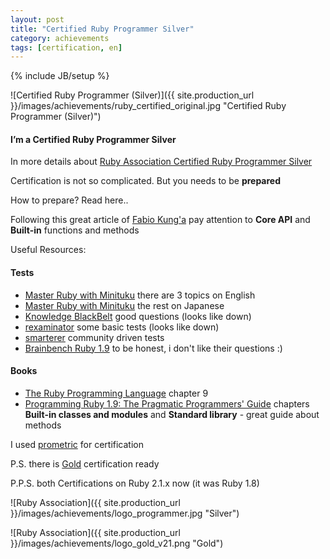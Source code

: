 ```yaml
---
layout: post
title: "Certified Ruby Programmer Silver"
category: achievements
tags: [certification, en]
---
```

{% include JB/setup %}



![Certified Ruby Programmer (Silver)]({{ site.production_url }}/images/achievements/ruby_certified_original.jpg "Certified Ruby Programmer (Silver)")

#### I’m a Certified Ruby Programmer Silver

In more details about [Ruby Association Certified Ruby Programmer Silver](http://www.ruby.or.jp/en/certification/examination/)

Certification is not so complicated. But you needs to be **prepared**

How to prepare? Read here..

<!-- more -->

Following this great article of [Fabio Kung'а](http://fabiokung.com/2008/08/19/im-a-certified-ruby-programmer-silver/) pay attention to **Core API** and **Built-in** functions and methods



Useful Resources:

#### Tests
* [Master Ruby with Minituku](http://www.minituku.net/courses/698958345/contents/22902467.html) there are 3 topics on English
* [Master Ruby with Minituku](http://www.minituku.net/courses/) the rest on Japanese 
* [Knowledge BlackBelt](http://knowledgeblackbelt.com/QuestionnaireDefDisplay.wwa?questPublicId=01548#!QuestionList/exam=377841) good questions (looks like down)
* [rexaminator](http://rexaminator.com) some basic tests (looks like down)
* [smarterer](http://smarterer.com/tests/ruby) community driven tests
* [Brainbench Ruby 1.9](http://www.brainbench.com/xml/bb/common/testcenter/taketest.xml?testId=2967) to be honest, i don't like their questions :)

#### Books
* [The Ruby Programming Language](http://www.amazon.com/Ruby-Programming-Language-David-Flanagan/dp/0596516177/ref=sr_1_1?ie=UTF8&qid=1353969808&sr=8-1&keywords=ruby+programming+language) chapter 9
* [Programming Ruby 1.9: The Pragmatic Programmers' Guide](http://www.amazon.com/Programming-Ruby-1-9-Pragmatic-Programmers/dp/1934356085/ref=sr_1_3?ie=UTF8&qid=1353969858&sr=8-3&keywords=ruby+programming+language) chapters **Built-in classes and modules** and **Standard library** - great guide about methods

I used [prometric](https://www.prometric.com/en-us/clients/ruby/Pages/landing.aspx) for certification

P.S. there is [Gold](http://www.ruby.or.jp/en/certification/examination/) certification ready

P.P.S. both Certifications on Ruby 2.1.x now (it was Ruby 1.8)

![Ruby Association]({{ site.production_url }}/images/achievements/logo_programmer.jpg "Silver")

![Ruby Association]({{ site.production_url }}/images/achievements/logo_gold_v21.png "Gold")




